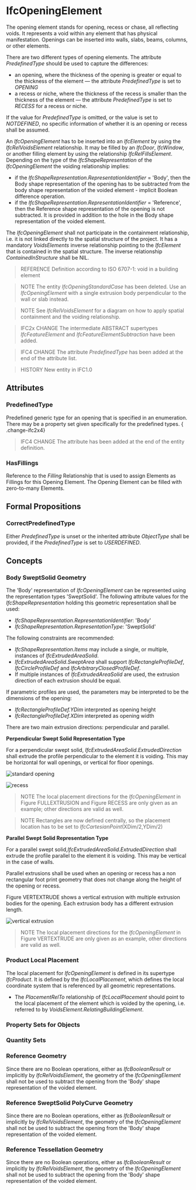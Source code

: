 # IfcOpeningElement

The opening element stands for opening, recess or chase, all reflecting voids. It represents a void within any element that has physical manifestation. Openings can be inserted into walls, slabs, beams, columns, or other elements.
<!-- end of short definition -->

There are two different types of opening elements. The attribute _PredefinedType_ should be used to capture the differences:

* an opening, where the thickness of the opening is greater or equal to the thickness of the element —
 the attribute _PredefinedType_ is set to _OPENING_
* a recess or niche, where the thickness of the recess is smaller than the thickness of the element —
 the attribute _PredefinedType_ is set to _RECESS_ for a recess or niche.

If the value for _PredefinedType_ is omitted, or the value is set to _NOTDEFINED_, no specific information of whether it is an opening or recess shall be assumed.

An _IfcOpeningElement_ has to be inserted into an _IfcElement_ by using the _IfcRelVoidsElement_ relationship. It may be filled by an _IfcDoor_, _IfcWindow_, or another filling element by using the relationship _IfcRelFillsElement_. Depending on the type of the _IfcShapeRepresentation_ of the _IfcOpeningElement_ the voiding relationship implies:

* if the _IfcShapeRepresentation.RepresentationIdentifier_ = 'Body', then the Body shape representation of the opening has to be subtracted from the body shape representation of the voided element - implicit Boolean difference operation.
* if the _IfcShapeRepresentation.RepresentationIdentifier_ = 'Reference', then the Reference shape representation of the opening is not subtracted. It is provided in addition to the hole in the Body shape representation of the voided element.

The _IfcOpeningElement_ shall not participate in the containment relationship, i.e. it is not linked directly to the spatial structure of the project. It has a mandatory _VoidsElements_ inverse relationship pointing to the _IfcElement_ that is contained in the spatial structure. The inverse relationship _ContainedInStructure_ shall be NIL.

> REFERENCE Definition according to ISO 6707-1: void in a building element

> NOTE The entity _IfcOpeningStandardCase_ has been deleted. Use an _IfcOpeningElement_ with a single extrusion body perpendicular to the wall or slab instead.

> NOTE See _IfcRelVoidsElement_ for a diagram on how to apply spatial containment and the voiding relationship.

> IFC2x CHANGE The intermediate ABSTRACT supertypes _IfcFeatureElement_ and _IfcFeatureElementSubtraction_ have been added.

> IFC4 CHANGE The attribute _PredefinedType_ has been added at the end of the attribute list.

> HISTORY New entity in IFC1.0

## Attributes

### PredefinedType

Predefined generic type for an opening that is specified in an enumeration. There may be a property set given specifically for the predefined types.
{ .change-ifc2x4}
> IFC4 CHANGE The attribute has been added at the end of the entity definition.

### HasFillings

Reference to the _Filling_ Relationship that is used to assign Elements as Fillings for this Opening Element. The Opening Element can be filled with zero-to-many Elements.

## Formal Propositions

### CorrectPredefinedType

Either _PredefinedType_ is unset or the inherited attribute _ObjectType_ shall be provided, if the _PredefinedType_ is set to _USERDEFINED_.

## Concepts

### Body SweptSolid Geometry

The 'Body' representation of _IfcOpeningElement_ can be represented using the representation types 'SweptSolid'. The following attribute values for the _IfcShapeRepresentation_ holding this geometric representation shall be used:

* _IfcShapeRepresentation.RepresentationIdentifier_: 'Body'
* _IfcShapeRepresentation.RepresentationType_: 'SweptSolid'

The following constraints are recommended:

* _IfcShapeRepresentation.Items_ may include a single, or multiple, instances of _IfcExtrudedAreaSolid_.
* _IfcExtrudedAreaSolid.SweptArea_ shall support _IfcRectangleProfileDef_, _IfcCircleProfileDef_ and _IfcArbitraryClosedProfileDef_.
* If multiple instances of _IfcExtrudedAreaSolid_ are used, the extrusion direction of each extrusion should be equal.

If parametric profiles are used, the parameters may be interpreted to be the dimensions of the opening:

* _IfcRectangleProfileDef.YDim_ interpreted as opening height
* _IfcRectangleProfileDef.XDim_ interpreted as opening width

There are two main extrusion directions: perpendicular and parallel.

**Perpendicular Swept Solid Representation Type**

For a perpendicular swept solid, _IfcExtrudedAreaSolid.ExtrudedDirection_ shall extrude the profile perpendicular to the element it is voiding. This may be horizontal for wall openings, or vertical for floor openings.

![standard opening](../../../../figures/ifcopeningelement_horizontal-layout1.png "Figure FULLEXTRUSION — Opening with full extrusion")

![recess](../../../../figures/ifcopeningelement_recess-layout1.png "Figure RECESS — Opening with recess extrusion")

> NOTE The local placement directions for the _IfcOpeningElement_ in Figure FULLEXTRUSION and Figure RECESS are only given as an example; other directions are valid as well.

> NOTE Rectangles are now defined centrally, so the placement location has to be set to _IfcCartesianPoint_(XDim/2,YDim/2)

**Parallel Swept Solid Representation Type**

For a parallel swept solid,_IfcExtrudedAreaSolid.ExtrudedDirection_ shall extrude the profile parallel to the element it is voiding. This may be vertical in the case of walls.

Parallel extrusions shall be used when an opening or recess has a non rectangular foot print geometry that does not change along the height of the opening or recess.

Figure VERTEXTRUDE shows a vertical extrusion with multiple extrusion bodies for the opening. Each extrusion body has a different extrusion length.

![vertical extrusion](../../../../figures/ifcopeningelement_vertical-layout1.png "Figure VERTEXTRUDE — Opening with multiple extrusions")

> NOTE The local placement directions for the _IfcOpeningElement_ in Figure VERTEXTRUDE are only given as an example, other directions are valid as well.

### Product Local Placement

The local placement for _IfcOpeningElement_ is defined in its supertype _IfcProduct_. It is defined by the _IfcLocalPlacement_, which defines the local coordinate system that is referenced by all geometric representations.

* The _PlacementRelTo_ relationship of _IfcLocalPlacement_ should point to the local placement of the element which is voided by the opening, i.e. referred to by _VoidsElement.RelatingBuildingElement_.

### Property Sets for Objects



### Quantity Sets



### Reference Geometry

Since there are no Boolean operations, either as _IfcBooleanResult_ or implicitly by _IfcRelVoidsElement_, the geometry of the _IfcOpeningElement_ shall not be used to subtract the opening from the 'Body' shape representation of the voided element.

### Reference SweptSolid PolyCurve Geometry

Since there are no Boolean operations, either as _IfcBooleanResult_ or implicitly by _IfcRelVoidsElement_, the geometry of the _IfcOpeningElement_ shall not be used to subtract the opening from the 'Body' shape representation of the voided element.

### Reference Tessellation Geometry

Since there are no Boolean operations, either as _IfcBooleanResult_ or implicitly by _IfcRelVoidsElement_, the geometry of the _IfcOpeningElement_ shall not be used to subtract the opening from the 'Body' shape representation of the voided element.
